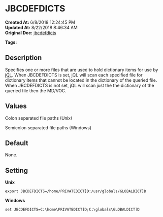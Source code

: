 # JBCDEFDICTS

**Created At:** 6/8/2018 12:24:45 PM  
**Updated At:** 8/22/2018 8:46:34 AM  
**Original Doc:** [jbcdefdicts](https://docs.jbase.com/41717-environment-variables/jbcdefdicts)  

**Tags:**
<badge text='environment variables' vertical='middle' />

## Description

Specifies one or more files that are used to hold dictionary items for use by [jQL](./../../jql/jql). When JBCDEFDICTS is set, jQL will scan each specified file for dictionary items that cannot be located in the dictionary of the queried file. When JBCDEFDICTS is not set, jQL will scan just the the dictionary of the queried file then the MD/VOC.

## Values

Colon separated file paths (Unix)

Semicolon separated file paths (Windows)



## Default

None.



## Setting

**Unix**

```
export JBCDEFDICTS=/home/PRIVATEDICT]D:/usr/globals/GLOBALDICT]D
```



**Windows**

```
set JBCDEFDICTS=C:\home\PRIVATEDICT]D;C:\globals\GLOBALDICT]D
```
